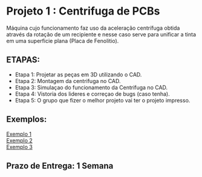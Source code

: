 # Projeto 1 : Centrifuga de PCBs
Máquina cujo funcionamento faz uso da aceleração centrífuga obtida através da rotação de um recipiente e nesse caso serve para unificar a tinta em uma superficie plana (Placa de Fenolitio).
## ETAPAS:
* Etapa 1: Projetar as peças em 3D utilizando o CAD.
* Etapa 2: Montagem da centrifuga no CAD.
* Etapa 3: Simulaçao do funcionamento da Centrifuga no CAD.
* Etapa 4: Vistoria dos lideres e correçao de bugs (caso tenha).
* Etapa 5: O grupo que fizer o melhor projeto vai ter o projeto impresso.

## Exemplos:
[Exemplo 1](https://www.youtube.com/watch?v=IKgPBaCDeB0)<br>
[Exemplo 2](https://www.youtube.com/watch?v=Sobl33Jwd0o)<br>
[Exemplo 3](https://www.youtube.com/watch?v=4M0QtLWepSk)

## Prazo de Entrega: 1 Semana
